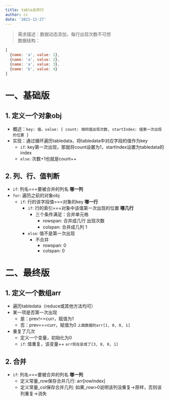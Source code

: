 ```yaml
---
title: table合并行
author: cc
date: '2021-12-27'
---
```


> 需求描述：数据动态添加，每行出现次数不可控  
> 数据结构：
```javascript
[
  {name: 'a', value: 1}, 
  {name: 'a', value: 2}, 
  {name: 'a', value: 3}, 
  {name: 'b', value: 4}
]
```

# 一、基础版
## 1. 定义一个对象obj
- 概述：`key: 值，value: { count: 相同值出现次数, startIndex: 值第一次出现的位置 }`
- 实现：通过循环遍历tabledata，将tabledata中对应字段的值作为key
  - `if`: key第一次出现，那就将count设置为1，startIndex设置为tabledata的index
  - `else`: 次数+1也就是count++
## 2. 列、行、值判断
  - `if`: 列名===要被合并的列名 **哪一列**
  - `for`: 遍历之前的对象obj
    - `if`: 行的该字段值===对象的key **哪一行**
      - `if`: 行的索引===对象中该值第一次出现的位置 **哪几行**
        - 三个条件满足：合并单元格
          - rowspan: 合并成几行 出现次数
          - colspan: 合并成几列 1
      - `else`: 值不是第一次出现
        - 不合并
          - rowspan: 0
          - colspan: 0
# 二、最终版
## 1. 定义一个数组arr
- 遍历tabledata（reduce或其他方法均可）
- 某一项是否第一次出现
  - 是：prev!==curr，赋值为1
  - 否：prev===curr，赋值为0
`上面数据的arr[1, 0, 0, 1]`
- 重复了几次
  - 定义一个变量，初始化为0
  - `if`: 值重复，该变量++
`arr现在变成了[3, 0, 0, 1]`
## 2. 合并
- `if`: 列名===要被合并的列名 **哪一列**
  - 定义常量_row保存合并几行: arr[rowIndex]
  - 定义常量_col保存合并几列: 如果_row>0说明该列没重复→原样，否则该列重复→消失
